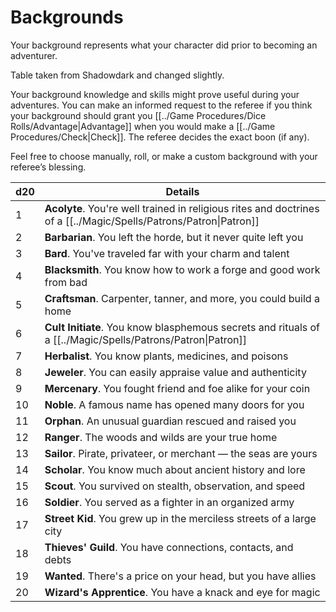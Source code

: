 # Backgrounds

Your background represents what your character did prior to becoming an adventurer.

Table taken from Shadowdark and changed slightly.

Your background knowledge and skills might prove useful during your adventures. 
	You can make an informed request to the referee if you think your background should grant you [[../Game Procedures/Dice Rolls/Advantage|Advantage]] when you would make a [[../Game Procedures/Check\|Check]]. The referee decides the exact boon (if any).

Feel free to choose manually, roll, or make a custom background with your referee’s blessing.

| d20 | Details                                                                                                            |
| --- | ------------------------------------------------------------------------------------------------------------------ |
| 1   | **Acolyte**. You're well trained in religious rites and doctrines of a [[../Magic/Spells/Patrons/Patron\|Patron]] |
| 2   | **Barbarian**. You left the horde, but it never quite left you                                                     |
| 3   | **Bard**. You've traveled far with your charm and talent                                                           |
| 4   | **Blacksmith**. You know how to work a forge and good work from bad                                                |
| 5   | **Craftsman**. Carpenter, tanner, and more, you could build a home                                                 |
| 6   | **Cult Initiate**. You know blasphemous secrets and rituals of a [[../Magic/Spells/Patrons/Patron\|Patron]]       |
| 7   | **Herbalist**. You know plants, medicines, and poisons                                                             |
| 8   | **Jeweler**. You can easily appraise value and authenticity                                                        |
| 9   | **Mercenary**. You fought friend and foe alike for your coin                                                       |
| 10  | **Noble**. A famous name has opened many doors for you                                                             |
| 11  | **Orphan**. An unusual guardian rescued and raised you                                                             |
| 12  | **Ranger**. The woods and wilds are your true home                                                                 |
| 13  | **Sailor**. Pirate, privateer, or merchant — the seas are yours                                                    |
| 14  | **Scholar**. You know much about ancient history and lore                                                          |
| 15  | **Scout**. You survived on stealth, observation, and speed                                                         |
| 16  | **Soldier**. You served as a fighter in an organized army                                                          |
| 17  | **Street Kid**. You grew up in the merciless streets of a large city                                               |
| 18  | **Thieves' Guild**. You have connections, contacts, and debts                                                      |
| 19  | **Wanted**. There's a price on your head, but you have allies                                                      |
| 20  | **Wizard's Apprentice**. You have a knack and eye for magic                                                        |
